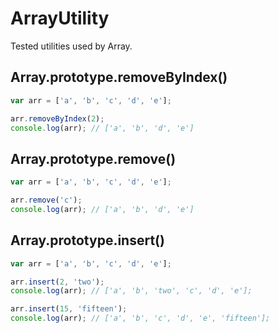 # ArrayUtility
Tested utilities used by Array.

## Array.prototype.removeByIndex()

```javascript
var arr = ['a', 'b', 'c', 'd', 'e'];

arr.removeByIndex(2);
console.log(arr); // ['a', 'b', 'd', 'e']
```
## Array.prototype.remove()

```javascript
var arr = ['a', 'b', 'c', 'd', 'e'];

arr.remove('c');
console.log(arr); // ['a', 'b', 'd', 'e']
```

## Array.prototype.insert()

```javascript
var arr = ['a', 'b', 'c', 'd', 'e'];

arr.insert(2, 'two');
console.log(arr); // ['a', 'b', 'two', 'c', 'd', 'e'];

arr.insert(15, 'fifteen');
console.log(arr); // ['a', 'b', 'c', 'd', 'e', 'fifteen'];
```
